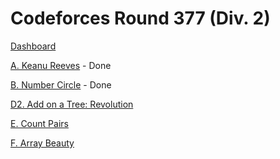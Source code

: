 # Codeforces Round 377 (Div. 2)

[Dashboard](https://codeforces.com/contest/1189)

[A. Keanu Reeves](https://codeforces.com/contest/1189/problem/A) - Done

[B. Number Circle](https://codeforces.com/contest/1189/problem/B) - Done

[](https://codeforces.com/contest/1189/problem/C)

[](https://codeforces.com/contest/1189/problem/D1)

[D2. Add on a Tree: Revolution](https://codeforces.com/contest/1189/problem/D2)

[E. Count Pairs](https://codeforces.com/contest/1189/problem/E)

[F. Array Beauty](https://codeforces.com/contest/1189/problem/F)
